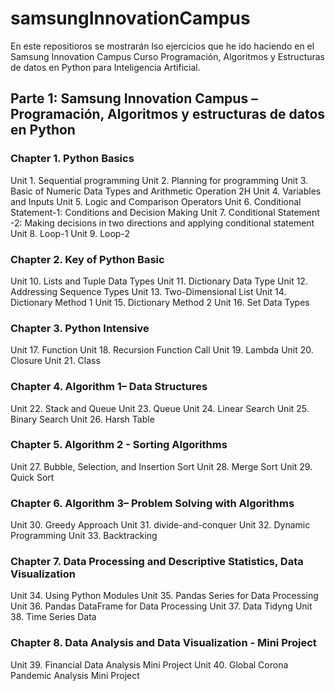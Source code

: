 # samsungInnovationCampus
En este repositioros se mostrarán lso ejercicios que he ido haciendo en el Samsung Innovation Campus Curso Programación, Algoritmos y Estructuras de datos en Python para Inteligencia Artificial.

## Parte 1: Samsung Innovation Campus – Programación, Algoritmos y estructuras de datos en Python
### Chapter 1. Python Basics 
Unit 1. Sequential programming 
Unit 2. Planning for programming 
Unit 3. Basic of Numeric Data Types and Arithmetic Operation 2H
Unit 4. Variables and Inputs 
Unit 5. Logic and Comparison Operators 
Unit 6. Conditional Statement-1: Conditions and Decision Making 
Unit 7. Conditional Statement -2: Making decisions in two directions and applying
conditional statement
Unit 8. Loop-1 
Unit 9. Loop-2 

### Chapter 2. Key of Python Basic 
Unit 10. Lists and Tuple Data Types 
Unit 11. Dictionary Data Type 
Unit 12. Addressing Sequence Types 
Unit 13. Two-Dimensional List 
Unit 14. Dictionary Method 1 
Unit 15. Dictionary Method 2 
Unit 16. Set Data Types 

### Chapter 3. Python Intensive 
Unit 17. Function 
Unit 18. Recursion Function Call 
Unit 19. Lambda 
Unit 20. Closure 
Unit 21. Class 

### Chapter 4. Algorithm 1– Data Structures 
Unit 22. Stack and Queue 
Unit 23. Queue 
Unit 24. Linear Search 
Unit 25. Binary Search 
Unit 26. Harsh Table 

### Chapter 5. Algorithm 2 - Sorting Algorithms 
Unit 27. Bubble, Selection, and Insertion Sort 
Unit 28. Merge Sort 
Unit 29. Quick Sort 

### Chapter 6. Algorithm 3– Problem Solving with Algorithms 
Unit 30. Greedy Approach 
Unit 31. divide-and-conquer 
Unit 32. Dynamic Programming 
Unit 33. Backtracking 

### Chapter 7. Data Processing and Descriptive Statistics, Data Visualization 
Unit 34. Using Python Modules 
Unit 35. Pandas Series for Data Processing 
Unit 36. Pandas DataFrame for Data Processing 
Unit 37. Data Tidyng 
Unit 38. Time Series Data 

### Chapter 8. Data Analysis and Data Visualization - Mini Project 
Unit 39. Financial Data Analysis Mini Project 
Unit 40. Global Corona Pandemic Analysis Mini Project 

